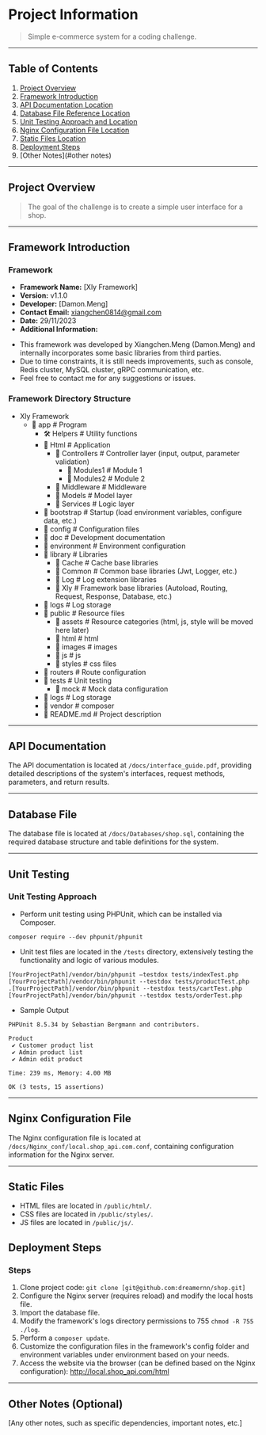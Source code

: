# Project Information
> Simple e-commerce system for a coding challenge.

---

## Table of Contents
1. [Project Overview](#project-overview)
2. [Framework Introduction](#framework-introduction)
3. [API Documentation Location](#api-documentation-location)
4. [Database File Reference Location](#database-file-reference-location)
5. [Unit Testing Approach and Location](#unit-testing-approach-and-location)
6. [Nginx Configuration File Location](#nginx-configuration-file-location)
7. [Static Files Location](#static-files-location)
8. [Deployment Steps](#deployment-steps)
9. [Other Notes](#other notes)

---

## Project Overview
> The goal of the challenge is to create a simple user interface for a shop.

---

## Framework Introduction
### Framework
- **Framework Name:** [Xly Framework]
- **Version:** v1.1.0
- **Developer:** [Damon.Meng]
- **Contact Email:** [xiangchen0814@gmail.com](mailto:xiangchen0814@gmail.com)
- **Date:** 29/11/2023
- **Additional Information:** 

> 
 - This framework was developed by Xiangchen.Meng (Damon.Meng) and internally incorporates some basic libraries from third parties.
 - Due to time constraints, it is still needs improvements, such as console, Redis cluster, MySQL cluster, gRPC communication, etc.
 - Feel free to contact me for any suggestions or issues.

### Framework Directory Structure
- Xly Framework
  - 📁 app                # Program
    - 🛠️ Helpers        # Utility functions
    - 📁 Html           # Application
      - 📁 Controllers		# Controller layer (input, output, parameter validation)
         - 📁 Modules1		# Module 1
         - 📁 Modules2		# Module 2
      - 📁 Middleware		# Middleware
      - 📁 Models         # Model layer
      - 📁 Services       # Logic layer
    - 📁 bootstrap        # Startup (load environment variables, configure data, etc.)
    - 📁 config           # Configuration files
    - 📁 doc           	# Development documentation
    - 📁 environment      # Environment configuration
    - 📁 library      		# Libraries
		- 📁 Cache			# Cache base libraries
		- 📁 Common			# Common base libraries (Jwt, Logger, etc.)
		- 📁 Log				# Log extension libraries
		- 📁 Xly				# Framework base libraries (Autoload, Routing, Request, Response, Database, etc.)
    - 📁 logs      			# Log storage
    - 🎨 public           # Resource files
      - 📁 assets         # Resource categories (html, js, style will be moved here later)
      - 📁 html           # html
      - 📁 images         # images
      - 📁 js             # js
      - 📁 styles         # css files
    - 📁 routers      		# Route configuration
    - 🧪 tests            # Unit testing
    	- 📁 mock			   # Mock data configuration
    - 📁 logs      			# Log storage
    - 📁 vendor  			# composer
    - 📜 README.md        # Project description

---

## API Documentation
The API documentation is located at `/docs/interface_guide.pdf`, providing detailed descriptions of the system's interfaces, request methods, parameters, and return results.

---

## Database File
The database file is located at `/docs/Databases/shop.sql`, containing the required database structure and table definitions for the system.

---

## Unit Testing
### Unit Testing Approach
- Perform unit testing using PHPUnit, which can be installed via Composer.

```
composer require --dev phpunit/phpunit

```
- Unit test files are located in the `/tests` directory, extensively testing the functionality and logic of various modules.

```
[YourProjectPath]/vendor/bin/phpunit —testdox tests/indexTest.php
[YourProjectPath]/vendor/bin/phpunit --testdox tests/productTest.php
.[YourProjectPath]/vendor/bin/phpunit --testdox tests/cartTest.php
[YourProjectPath]/vendor/bin/phpunit --testdox tests/orderTest.php
```

- Sample Output

```
PHPUnit 8.5.34 by Sebastian Bergmann and contributors.

Product
 ✔ Customer product list
 ✔ Admin product list
 ✔ Admin edit product

Time: 239 ms, Memory: 4.00 MB

OK (3 tests, 15 assertions)
```

---

## Nginx Configuration File
The Nginx configuration file is located at `/docs/Nginx_conf/local.shop_api.com.conf`, containing configuration information for the Nginx server.

---

## Static Files
- HTML files are located in `/public/html/`.
- CSS files are located in `/public/styles/`.
- JS files are located in `/public/js/`.

## Deployment Steps
### Steps
1. Clone project code: `git clone [git@github.com:dreamernn/shop.git]`
2. Configure the Nginx server (requires reload) and modify the local hosts file.
3. Import the database file.
4. Modify the framework's logs directory permissions to 755 `chmod -R 755 ./log`.
5. Perform a `composer update`.
6. Customize the configuration files in the framework's config folder and environment variables under environment based on your needs.
7. Access the website via the browser (can be defined based on the Nginx configuration): http://local.shop_api.com/html

---

## Other Notes (Optional)
[Any other notes, such as specific dependencies, important notes, etc.]
